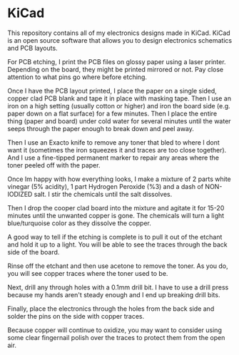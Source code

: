 # KiCad
This repository contains all of my electronics designs made in KiCad. KiCad is an open source software that allows you to design electronics schematics and PCB layouts.

For PCB etching, I print the PCB files on glossy paper using a laser printer. Depending on the board, they might be printed mirrored or not. Pay close attention to what pins go where before etching.

Once I have the PCB layout printed, I place the paper on a single sided, copper clad PCB blank and tape it in place with masking tape. Then I use an iron on a high setting (usually cotton or higher) and iron the board side (e.g. paper down on a flat surface) for a few minutes. Then I place the entire thing (paper and board) under cold water for several minutes until the water seeps through the paper enough to break down and peel away.

Then I use an Exacto knife to remove any toner that bled to where I dont want it (sometimes the iron squeezes it and traces are too close together). And I use a fine-tipped permanent marker to repair any areas where the toner peeled off with the paper.

Once Im happy with how everything looks, I make a mixture of 2 parts white vinegar (5% acidity), 1 part Hydrogen Peroxide (%3) and a dash of NON-IODIZED salt. I stir the chemicals until the salt dissolves.

Then I drop the cooper clad board into the mixture and agitate it for 15-20 minutes until the unwanted copper is gone. The chemicals will turn a light blue/turquoise color as they dissolve the copper. 

A good way to tell if the etching is complete is to pull it out of the etchant and hold it up to a light. You will be able to see the traces through the back side of the board.

Rinse off the etchant and then use acetone to remove the toner. As you do, you will see copper traces where the toner used to be.

Next, drill any through holes with a 0.1mm drill bit. I have to use a drill press because my hands aren't steady enough and I end up breaking drill bits.

Finally, place the electronics through the holes from the back side and solder the pins on the side with copper traces.

Because copper will continue to oxidize, you may want to consider using some clear fingernail polish over the traces to protect them from the open air.




